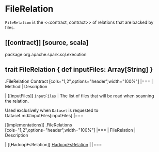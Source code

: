 # FileRelation

`FileRelation` is the <<contract, contract>> of relations that are backed by files.

[[contract]]
[source, scala]
----
package org.apache.spark.sql.execution

trait FileRelation {
  def inputFiles: Array[String]
}
----

.FileRelation Contract
[cols="1,2",options="header",width="100%"]
|===
| Method
| Description

| [[inputFiles]] `inputFiles`
|
The list of files that will be read when scanning the relation.

Used exclusively when `Dataset` is requested to Dataset.md#inputFiles[inputFiles]
|===

[[implementations]]
.FileRelations
[cols="1,2",options="header",width="100%"]
|===
| FileRelation
| Description

| [[HadoopFsRelation]] [HadoopFsRelation](datasources/HadoopFsRelation.md)
|
|===
